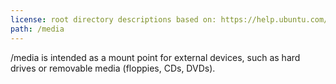 ```yaml
---
license: root directory descriptions based on: https://help.ubuntu.com/community/LinuxFilesystemTreeOverview originally created by contributors to the Ubuntu documentation wiki and the Filesystem Hierarchy Standard 2.3 created by Filesystem Hierarchy Standard Group.
path: /media
---
```


/media is intended as a mount point for external devices, such as hard drives or removable media (floppies, CDs, DVDs).